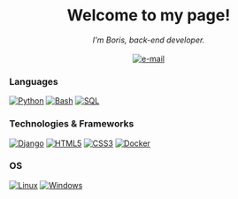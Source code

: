 <h1 align="center">Welcome to my page! </h1>

<p align="center">
    <i>
        I'm Boris, back-end developer.<br>
    </i><br>
    <a href="mailto:rizovoyb@yandex.ru">
        <img src="https://img.shields.io/badge/Email-blue?style=flat-square&logo=gmail&logoColor=white" alt="e-mail">
    </a>
</p>

### Languages
[![Python](https://img.shields.io/badge/python-black?style=for-the-badge&logo=python)](https://github.com/Truth711)
[![Bash](https://img.shields.io/badge/bash-black?style=for-the-badge&logo=gnu-bash&logoColor=white)](https://github.com/Truth711)
[![SQL](https://img.shields.io/badge/sql-black?style=for-the-badge&logo=mysql)](https://github.com/Truth711)

### Technologies & Frameworks
[![Django](https://img.shields.io/badge/django-black?style=for-the-badge&logo=django)](https://github.com/Truth711)
[![HTML5](https://img.shields.io/badge/html5-black?style=for-the-badge&logo=html5)](https://github.com/Truth711)
[![CSS3](https://img.shields.io/badge/css3-black?style=for-the-badge&logo=css3)](https://github.com/Truth711)
[![Docker](https://img.shields.io/badge/docker-black?style=for-the-badge&logo=docker)](https://github.com/Truth711)

### OS
[![Linux](https://img.shields.io/badge/linux-black?style=for-the-badge&logo=Linux)](https://github.com/Truth711)
[![Windows](https://img.shields.io/badge/Windows-black?style=for-the-badge&logo=Windows)](https://github.com/Truth711)
